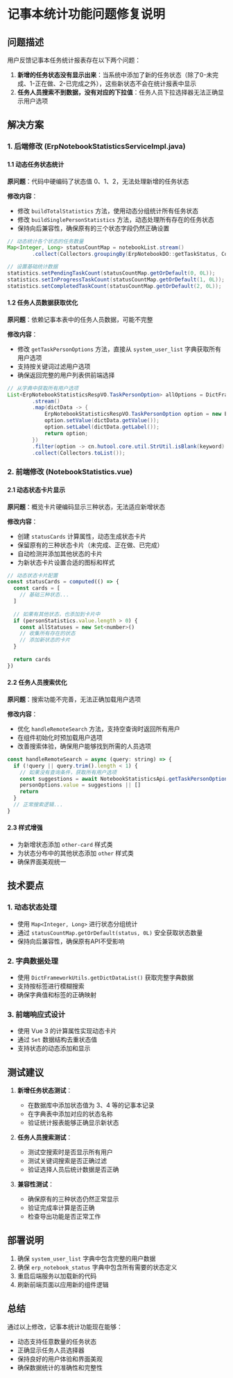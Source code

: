 # 记事本统计功能问题修复说明

## 问题描述

用户反馈记事本任务统计报表存在以下两个问题：

1. **新增的任务状态没有显示出来**：当系统中添加了新的任务状态（除了0-未完成、1-正在做、2-已完成之外），这些新状态不会在统计报表中显示
2. **任务人员搜索不到数据，没有对应的下拉值**：任务人员下拉选择器无法正确显示用户选项

## 解决方案

### 1. 后端修改 (ErpNotebookStatisticsServiceImpl.java)

#### 1.1 动态任务状态统计
**原问题**：代码中硬编码了状态值 0、1、2，无法处理新增的任务状态

**修改内容**：
- 修改 `buildTotalStatistics` 方法，使用动态分组统计所有任务状态
- 修改 `buildSinglePersonStatistics` 方法，动态处理所有存在的任务状态
- 保持向后兼容性，确保原有的三个状态字段仍然正确设置

```java
// 动态统计各个状态的任务数量
Map<Integer, Long> statusCountMap = notebookList.stream()
        .collect(Collectors.groupingBy(ErpNotebookDO::getTaskStatus, Collectors.counting()));

// 设置基础统计数据
statistics.setPendingTaskCount(statusCountMap.getOrDefault(0, 0L));
statistics.setInProgressTaskCount(statusCountMap.getOrDefault(1, 0L));
statistics.setCompletedTaskCount(statusCountMap.getOrDefault(2, 0L));
```

#### 1.2 任务人员数据获取优化
**原问题**：依赖记事本表中的任务人员数据，可能不完整

**修改内容**：
- 修改 `getTaskPersonOptions` 方法，直接从 `system_user_list` 字典获取所有用户选项
- 支持按关键词过滤用户选项
- 确保返回完整的用户列表供前端选择

```java
// 从字典中获取所有用户选项
List<ErpNotebookStatisticsRespVO.TaskPersonOption> allOptions = DictFrameworkUtils.getDictDataList(DICT_TYPE_SYSTEM_USER_LIST)
        .stream()
        .map(dictData -> {
            ErpNotebookStatisticsRespVO.TaskPersonOption option = new ErpNotebookStatisticsRespVO.TaskPersonOption();
            option.setValue(dictData.getValue());
            option.setLabel(dictData.getLabel());
            return option;
        })
        .filter(option -> cn.hutool.core.util.StrUtil.isBlank(keyword) || option.getLabel().contains(keyword))
        .collect(Collectors.toList());
```

### 2. 前端修改 (NotebookStatistics.vue)

#### 2.1 动态状态卡片显示
**原问题**：概览卡片硬编码显示三种状态，无法适应新增状态

**修改内容**：
- 创建 `statusCards` 计算属性，动态生成状态卡片
- 保留原有的三种状态卡片（未完成、正在做、已完成）
- 自动检测并添加其他状态的卡片
- 为新状态卡片设置合适的图标和样式

```javascript
// 动态状态卡片配置
const statusCards = computed(() => {
  const cards = [
    // 基础三种状态...
  ]
  
  // 如果有其他状态，也添加到卡片中
  if (personStatistics.value.length > 0) {
    const allStatuses = new Set<number>()
    // 收集所有存在的状态
    // 添加新状态的卡片
  }
  
  return cards
})
```

#### 2.2 任务人员搜索优化
**原问题**：搜索功能不完善，无法正确加载用户选项

**修改内容**：
- 优化 `handleRemoteSearch` 方法，支持空查询时返回所有用户
- 在组件初始化时预加载用户选项
- 改善搜索体验，确保用户能够找到所需的人员选项

```javascript
const handleRemoteSearch = async (query: string) => {
  if (!query || query.trim().length < 1) {
    // 如果没有查询条件，获取所有用户选项
    const suggestions = await NotebookStatisticsApi.getTaskPersonOptions('')
    personOptions.value = suggestions || []
    return
  }
  // 正常搜索逻辑...
}
```

#### 2.3 样式增强
- 为新增状态添加 `other-card` 样式类
- 为状态分布中的其他状态添加 `other` 样式类
- 确保界面美观统一

## 技术要点

### 1. 动态状态处理
- 使用 `Map<Integer, Long>` 进行状态分组统计
- 通过 `statusCountMap.getOrDefault(status, 0L)` 安全获取状态数量
- 保持向后兼容性，确保原有API不受影响

### 2. 字典数据处理
- 使用 `DictFrameworkUtils.getDictDataList()` 获取完整字典数据
- 支持按标签进行模糊搜索
- 确保字典值和标签的正确映射

### 3. 前端响应式设计
- 使用 Vue 3 的计算属性实现动态卡片
- 通过 `Set` 数据结构去重状态值
- 支持状态的动态添加和显示

## 测试建议

1. **新增任务状态测试**：
   - 在数据库中添加状态值为 3、4 等的记事本记录
   - 在字典表中添加对应的状态名称
   - 验证统计报表能够正确显示新状态

2. **任务人员搜索测试**：
   - 测试空搜索时是否显示所有用户
   - 测试关键词搜索是否正确过滤
   - 验证选择人员后统计数据是否正确

3. **兼容性测试**：
   - 确保原有的三种状态仍然正常显示
   - 验证完成率计算是否正确
   - 检查导出功能是否正常工作

## 部署说明

1. 确保 `system_user_list` 字典中包含完整的用户数据
2. 确保 `erp_notebook_status` 字典中包含所有需要的状态定义
3. 重启后端服务以加载新的代码
4. 刷新前端页面以应用新的组件逻辑

## 总结

通过以上修改，记事本统计功能现在能够：
- 动态支持任意数量的任务状态
- 正确显示任务人员选择器
- 保持良好的用户体验和界面美观
- 确保数据统计的准确性和完整性 